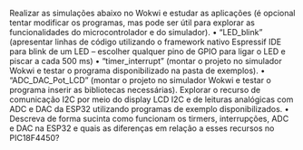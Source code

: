 

Realizar as simulações abaixo no Wokwi e estudar as aplicações (é opcional tentar
modificar os programas, mas pode ser útil para explorar as funcionalidades do
microcontrolador e do simulador).
• “LED_blink” (apresentar linhas de código utilizando o framework nativo
Espressif IDE para blink de um LED – escolher qualquer pino de GPIO para ligar
o LED e piscar a cada 500 ms)
• “timer_interrupt” (montar o projeto no simulador Wokwi e testar o programa
disponibilizado na pasta de exemplos).
• “ADC_DAC_Pot_LCD” (montar o projeto no simulador Wokwi e testar o
programa inserir as bibliotecas necessárias). Explorar o recurso de comunicação
I2C por meio do display LCD I2C e de leituras analógicas com ADC e DAC da
ESP32 utilizando programas de exemplo disponibilizados.
• Descreva de forma sucinta como funcionam os tirmers, interrupções, ADC e DAC
na ESP32 e quais as diferenças em relação a esses recursos no PIC18F4450?
